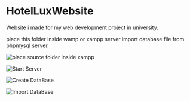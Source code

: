 # HotelLuxWebsite
Website i made for my web development project in university.


place this folder inside wamp or xampp server import database file from phpmysql server. 


![place source folder inside xampp](https://i.ibb.co/p3CgJjr/wad1.png)

![Start Server](https://i.ibb.co/KbR34NZ/wad2.png)

![Create DataBase](https://i.ibb.co/MNZ7zWJ/wad3.png)

![Import DataBase](https://i.ibb.co/MNZ7zWJ/wad3.png)
